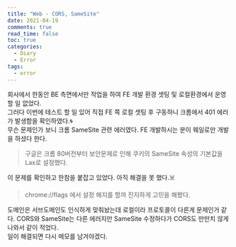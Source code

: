 ```yaml
---
title: "Web - CORS, SameSite"
date: 2021-04-19
comments: true
read_time: false
toc: true
categories:
  - Diary
  - Error
tags:
  - error
---
```


회사에서 한동안 BE 측면에서만 작업을 하여 FE 개발 환경 셋팅 및 로컬환경에서 운영할 일 없었다.  
그러다 이번에 테스트 할 일 있어 직접 FE 쪽 로컬 셋팅 후 구동하니 크롬에서 401 에러가 발생함을 확인하였다.🌀  
무슨 문제인가 보니 크롬 SameSite 관련 에러였다. FE 개발하시는 분이 웨일로만 개발을 하셨다 한다.

> 구글은 크롬 80버전부터 보안문제로 인해 쿠키의 SameSite 속성의 기본값을 Lax로 설정했다.

이 문제를 확인하고 한참을 붙잡고 있었다. 아직 해결을 못 했다.☠️

> chrome://flags 에서 설정 해지를 할까 진지하게 고민을 해봤다.

도메인은 서브도메인도 인식하게 맞춰놨는데 로컬이라 프로토콜이 다른게 문제인거 같다.
CORS와 SameSite는 다른 에러지만 SameSite 수정하다가 CORS도 만만치 않게 나와서 같이 적었다.  
일이 해결되면 다시 메모를 남겨야겠다.
